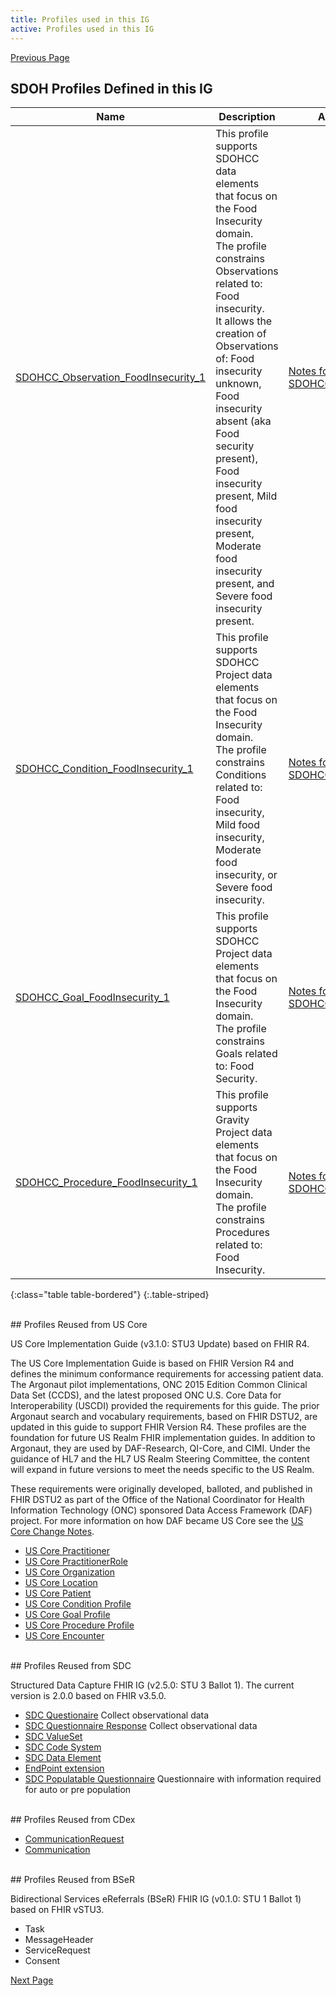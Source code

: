 ```yaml
---
title: Profiles used in this IG
active: Profiles used in this IG
---
```


[Previous Page](Use_Case_3.html)



## SDOH Profiles Defined in this IG


| Name                         | Description | Additional Technical Notes | 
|---------------------------------------------------------------------------------|-------------|------------|
| [SDOHCC_Observation_FoodInsecurity_1](StructureDefinition-SDOHCC-Observation-FoodInsecurity-1.html)  |  This profile supports SDOHCC data elements that focus on the Food Insecurity domain. <br>The profile constrains Observations related to: Food insecurity. <br> It allows the creation of Observations of: Food insecurity unknown, Food insecurity absent (aka Food security present), Food insecurity present, Mild food insecurity present, Moderate food insecurity present, and Severe food insecurity present.                                                         | [Notes for SDOHCC_Observation_FoodInsecurity_1](Notes_for_SDOHCC_Observation_FoodInsecurity_1.html)|
| [SDOHCC_Condition_FoodInsecurity_1](StructureDefinition-SDOHCC-Condition-FoodInsecurity-1.html)       | This profile supports SDOHCC Project data elements that focus on the Food Insecurity domain. <br>The profile constrains Conditions related to: Food insecurity, Mild food insecurity, Moderate food insecurity, or Severe food insecurity.   | [Notes for SDOHCC_Condition_FoodInsecurity_1](Notes_for_SDOHCC_Condition_FoodInsecurity_1.html) | 
| [SDOHCC_Goal_FoodInsecurity_1](StructureDefinition-SDOHCC-Goal-FoodInsecurity-1.html) |This profile supports SDOHCC Project data elements that focus on the Food Insecurity domain. <br>The profile constrains Goals related to: Food Security.   | [Notes for SDOHCC_Goal_FoodInsecurity_1](Notes_for_SDOHCC_Goal_FoodInsecurity_1.html) |
| [SDOHCC_Procedure_FoodInsecurity_1](StructureDefinition-SDOHCC-Procedure-FoodInsecurity-1.html)| This profile supports Gravity Project data elements that focus on the Food Insecurity domain. <br> The profile constrains Procedures related to: Food Insecurity. | [Notes for SDOHCC_Procedure_FoodInsecurity](Notes_for_SDOHCC_Procedure_FoodInsecurity_1.html) |
{:class="table table-bordered"}
{:.table-striped}

<br>
## Profiles Reused from US Core

US Core Implementation Guide (v3.1.0: STU3 Update) based on FHIR R4. 

The US Core Implementation Guide is based on FHIR Version R4 and defines the minimum conformance requirements for accessing patient data. The Argonaut pilot implementations, ONC 2015 Edition Common Clinical Data Set (CCDS), and the latest proposed ONC U.S. Core Data for Interoperability (USCDI) provided the requirements for this guide. The prior Argonaut search and vocabulary requirements, based on FHIR DSTU2, are updated in this guide to support FHIR Version R4. These profiles are the foundation for future US Realm FHIR implementation guides. In addition to Argonaut, they are used by DAF-Research, QI-Core, and CIMI. Under the guidance of HL7 and the HL7 US Realm Steering Committee, the content will expand in future versions to meet the needs specific to the US Realm.

These requirements were originally developed, balloted, and published in FHIR DSTU2 as part of the Office of the National Coordinator for Health Information Technology (ONC) sponsored Data Access Framework (DAF) project. For more information on how DAF became US Core see the [US Core Change Notes](https://www.hl7.org/fhir/us/core/change-notes.html).
* [US Core Practitioner](http://hl7.org/fhir/us/core/StructureDefinition-us-core-practitioner.html)
* [US Core PractitionerRole](http://hl7.org/fhir/us/core/StructureDefinition-us-core-practitionerrole.html)
* [US Core Organization](http://hl7.org/fhir/us/core/StructureDefinition-us-core-organization.html)
* [US Core Location](http://hl7.org/fhir/us/core/StructureDefinition-us-core-location.html)
* [US Core Patient](http://hl7.org/fhir/us/core/StructureDefinition-us-core-patient.html)
* [US Core Condition Profile](http://hl7.org/fhir/us/core/StructureDefinition-us-core-condition.html)
* [US Core Goal Profile](http://hl7.org/fhir/us/core/StructureDefinition-us-core-goal.html)
* [US Core Procedure Profile](http://hl7.org/fhir/us/core/StructureDefinition-us-core-procedure.html)
* [US Core Encounter](http://hl7.org/fhir/us/core/StructureDefinition-us-core-encounter.html)

<br>
## Profiles Reused from SDC

Structured Data Capture FHIR IG (v2.5.0: STU 3 Ballot 1). The current version is 2.0.0 based on FHIR v3.5.0.
* [SDC Questionaire](http://hl7.org/fhir/uv/sdc/2018Sep/sdc-questionnaire.html) Collect observational data
* [SDC Questionnaire Response](http://hl7.org/fhir/uv/sdc/2018Sep/sdc-questionnaireresponse.html) Collect observational data
* [SDC ValueSet](http://hl7.org/fhir/uv/sdc/2018Sep/sdc-valueset.html) 
* [SDC Code System](http://hl7.org/fhir/uv/sdc/2018Sep/sdc-codesystem.html)
* [SDC Data Element](http://hl7.org/fhir/us/sdc/sdc-dataelement.html)
* [EndPoint extension](http://hl7.org/fhir/uv/sdc/2018Sep/sdc-questionnaire-endpoint.html)
* [SDC Populatable Questionnaire](http://hl7.org/fhir/uv/sdc/2018Sep/sdc-questionnaire-populate.html)	Questionnaire with information required for auto or pre population

<br>
## Profiles Reused from CDex

* [CommunicationRequest](http://hl7.org/fhir/us/davinci-cdex/2019Jun/StructureDefinition-cdex-communicationrequest.html)
* [Communication](http://hl7.org/fhir/us/davinci-cdex/2019Jun/StructureDefinition-cdex-communication.html)

<br>
## Profiles Reused from BSeR

Bidirectional Services eReferrals (BSeR) FHIR IG (v0.1.0: STU 1 Ballot 1) based on FHIR vSTU3.
* Task
* MessageHeader
* ServiceRequest
* Consent



[Next Page](Notes_for_SDOHCC_Condition_FoodInsecurity_1.html)